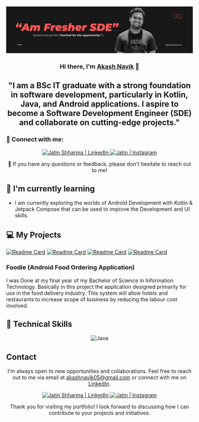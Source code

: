 <p align="center">
  <a href="https://www.linkedin.com/in/akash-navik-38007617a/" target="_blank" rel="noreferrer">
    <img src="https://github.com/AkashNavik/AkashNavik/blob/main/Black%20Liquid%20Minimalist%20Daily%20Quotes%20LinkedIn%20Banner.jpg" alt="My banner">
  </a>
</p>

<h3 align="center">Hi there, I'm <a href="https://www.linkedin.com/in/akash-navik-38007617a/" target="_blank" rel="noreferrer">Akash Navik</a> 👋</h3>

<h2 align="center">"I am a BSc IT graduate with a strong foundation in software development, particularly in Kotlin, Java, and Android applications. I aspire to become a Software Development Engineer (SDE) and collaborate on cutting-edge projects."</h2>

### 🤝 Connect with me:

<p align="center">
  <a href="https://www.linkedin.com/in/akash-navik-38007617a/">
    <img src="https://raw.githubusercontent.com/jatin99/jatin99.github.io/main/images/linkedin.svg" alt="Jatin Shharma | LinkedIn" width="21px"/>
  </a>
  <a href="https://instagram.com/_akashnavik">
    <img src="https://raw.githubusercontent.com/jatin99/jatin99.github.io/main/images/instagram.svg" alt="Jatin | Instagram" width="21px"/>
  </a>
</p>
<p align="center">💬 If you have any questions or feedback, please don't hesitate to reach out to me!</p>

## 🌱 I'm currently learning

- I am currently exploring the worlds of Android Development with Kotlin & Jetpack Compose that can be used to improve the Development and UI skills. 

## 💻 My Projects 

[![Readme Card](https://github-readme-stats.vercel.app/api/pin/?username=AkashNavik&repo=AlgorithmApp)](https://github.com/AkashNavik/AlgorithmApp)
[![Readme Card](https://github-readme-stats.vercel.app/api/pin/?username=AkashNavik&repo=Conuter)](https://github.com/AkashNavik/Conuter)
[![Readme Card](https://github-readme-stats.vercel.app/api/pin/?username=AkashNavik&repo=BMI-Body-Mass-Calculator-)](https://github.com/AkashNavik/BMI-Body-Mass-Calculator-)
[![Readme Card](https://github-readme-stats.vercel.app/api/pin/?username=AkashNavik&repo=Rock-Paper-Sciossor-Game)](https://github.com/AkashNavik/Rock-Paper-Sciossor-Game)

<h3>Foodie (Android Food Ordering Application)</h3> 
I was Done at my final year of my Bachelor of Science in Information Technology. Basically in this project the application designed primarily for use in the food delivery industry. This system will allow hotels and restaurants to increase scope of business by reducing the labour cost involved.


## 💼 Technical Skills

<p align="center">
  <img src="https://img.shields.io/badge/Java-007396?style=for-the-badge&logo=java&logoColor=white" alt="Java">
</p>

## Contact

<p align="center">I'm always open to new opportunities and collaborations. Feel free to reach out to me via email at <a href="mailto:akashnavik05@gmail.com">akashnavik05@gmail.com</a> or connect with me on <a href="https://www.linkedin.com/in/akash-navik-38007617a">LinkedIn</a>.</p>

<p align="center">
  <a href="https://www.linkedin.com/in/akash-navik-38007617a/">
    <img src="https://raw.githubusercontent.com/jatin99/jatin99.github.io/main/images/linkedin.svg" alt="Jatin Shharma | LinkedIn" width="21px"/>
  </a>
  <a href="https://instagram.com/_akashnavik">
    <img src="https://raw.githubusercontent.com/jatin99/jatin99.github.io/main/images/instagram.svg" alt="Jatin | Instagram" width="21px"/>
  </a>
</p>
  
<p align="center">Thank you for visiting my portfolio! I look forward to discussing how I can contribute to your projects and initiatives.</p>

